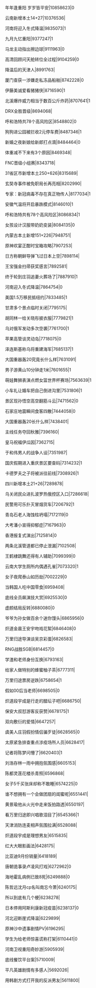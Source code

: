 年年逢重阳 岁岁皆平安|10858623|0

云南新增本土14+27|10376536|

河南将迎入冬式降温|9835073|1

九月九忆重阳|9377247|1

马龙主动指出擦边球|9111963|0

高清回顾问天舱转位全过程|9104259|0

降温后的天津人|8991763|

厦门查获一涉嫌走私冻品船舶|8742228|0

伊藤美诚爱看猪猪侠|8716590|1

北溪爆炸威力相当于数百公斤炸药|8707641|1

DRX全胜晋级|8694068|

呼和浩特共78个高风险区|8548802|0

狗狗进公园被拦收2元停车费|8487346|1

新婚之夜新娘给新郎打点滴|8484464|0

体重减不下来有3个原因|8469348|

FNC晋级小组赛|8343718|

31省区市新增本土250+626|8315689|

玄奘寺事件被免职局长再亮相|8202990|

专家：新冠病毒不存在真正物传人|8177034|1

安徽气温将开启暴跌模式|8146010|1

呼和浩特共有78个高风险区|8086834|1

女孩设计汉服带奶奶变装|8084135|0

内蒙古本土新增151+226|7948751|

原神欢宴正酣时宝箱攻略|7907253|

日方称朝鲜导弹飞过日本上空|7898114|

王宝强金扫帚获奖感言|7892581|

终于轮到庄羽追妻火葬场了|7887910|1

河南迎入冬式降温|7864754|0

美国1.5万移民抵纽约|7833485|1

甘肃多个景点临时关闭|7795175|

胡同林一给关晓彤披衣服|7779821|1

乌对俄军发动多次空袭|7761700|1

苹果高管谈灵动岛|7718075|0

泽连斯基称乌将重建海军|7685137|1

大国重器轰20究竟长什么样|7631091|

男子游黄山10分钟走1米|7601655|1

萌娃舞狮表演点燃女篮世界杯赛场|7563639|1

小车礼让婚车把自己倒进沟里|7531806|1

景区现孙悟空高空翻筋斗云|7471562|0

石家庄地震瞬间食客四散|7444058|0

大国重器轰20长什么样|7438401|

主线任务夺回秋雅|7396160|

皇马祝福伊瓜因|7362715|

于和伟男人的战争人设|7351987|

国庆假期进入重庆景区要查码|7314232|1

卡德罗夫之子将被派往前线|7308926|1

四川新增本土21+26|7289878|

乌关闭民众进扎波罗热俄控区入口|7286618|

民警用可乐扑灭冒烟货车|7206792|1

青岛石老人海蚀柱坍塌|7172119|0

大考潘小宣得抑郁症|7167963|0

香港报复式演出|7125814|0

两条北溪管道都已停止泄漏|7102508|

王鹤棣跳舞还得有人辅助|7099399|0

云南大学生厕所内偶遇孔雀|7073320|1

女子夜爬泰山如历劫|7002229|0

当韩国人吃中国零食|6959408|

底线全员飙演技大赏|6925530|0

虚颜结局反转|6880080|0

爷爷为孙女做百余个迷你馒头|6865956|0

炽道金晨王安宇吻戏花絮|6846408|0

万里归途导演谈吴京彩蛋|6826583|

RNG战胜SGB|6814457|0

学渣和老师身份互换|6793163|

给家人做特别的蜂蜜柚子茶|6777311|

万里归途票房逆跌|6758654|1

假如00后当老师|6698505|0

炽道段宇成是行走的醋坛子吧|6686750|

保安大叔怼游客反获赞|6678175|1

双向敷衍的爱情|6647257|

虞美人庄羽假扮情侣骗歹徒|6628565|0

太原紧急排查重点涉疫场所人员|6628417|

记者将陈梦问懵了|6620403|1

刘浩存林一雨中拥抱氛围感|6605153|

陈都灵莲花楼杀青照|6596868|

女子5千买张床却称不敢睡|6574225|0

谁不想拥有一个会做团扇的闺蜜呢|6551441|

黄景瑜他从火光中走来饭拍路透|6550197|

看万里归途即兴唱歌泪目了|6545366|1

天津消防连麦相声氛围拉满|6528088|

炽道段宇成是理想男友|6515835|

红大大眼影画法|6428175|

比亚迪9月份销量|6418189|

唐朝诡事录卢凌风打戏|6272962|0

海地霍乱病例已致8死|6249888|0

陈哲远沈月cp名叫南忘今萧|6240175|

所以到底有几个梗|6238278|

日本停用阿斯利康新冠疫苗|6238137|0

河北迎断崖式降温|6229899|

原神沙中遗事剧情PV|6196295|

学生为给老师惊喜谎称打架|6110441|0

河南卫视重阳奇妙游|5905939|

底线餐饮平台案|5710009|

平凡英雄剧情有多感人|5692026|

用韩剧方式打开我的反派男友|5611800|

